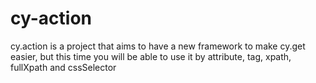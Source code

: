 # cy-action
cy.action is a project that aims to have a new framework to make cy.get easier, but this time you will be able to use it by attribute, tag, xpath, fullXpath and cssSelector
